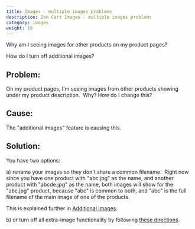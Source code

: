 ```yaml
---
title: Images - multiple images problems 
description: Zen Cart Images - multiple images problems 
category: images 
weight: 10
---
```

Why am I seeing images for other products on my product pages?

How do I turn off additional images? 

## Problem:

On my product pages, I'm seeing images from other products showing under my product description.  Why? How do I change this?  

## Cause:

The "additional images" feature is causing this.  

## Solution:

You have two options:  

a) rename your images so they don't share a common filename.  Right now since you have one product with "abc.jpg" as the name, and another product with "abcde.jpg" as the name, both images will show for the "abc.jpg" product, because "abc" is common to both, and "abc" is the full filename of the main image of one of the products.   

This is explained further in [Additional Images](/user/images/adding_multiple_images_to_a_product/). 

b) or turn off all extra-image functionality by following 
[these directions](/user/images/turning_off_additional_images). 

